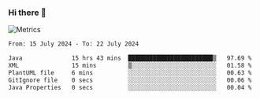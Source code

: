 ### Hi there 👋

![Metrics](https://github.com/radoapx/radoapx/blob/main/github-metrics.svg)

<!--START_SECTION:waka-->

```txt
From: 15 July 2024 - To: 22 July 2024

Java              15 hrs 43 mins  ████████████████████████▒   97.69 %
XML               15 mins         ▒░░░░░░░░░░░░░░░░░░░░░░░░   01.58 %
PlantUML file     6 mins          ░░░░░░░░░░░░░░░░░░░░░░░░░   00.63 %
GitIgnore file    0 secs          ░░░░░░░░░░░░░░░░░░░░░░░░░   00.06 %
Java Properties   0 secs          ░░░░░░░░░░░░░░░░░░░░░░░░░   00.04 %
```

<!--END_SECTION:waka-->

<!--
**radoapx/radoapx** is a ✨ _special_ ✨ repository because its `README.md` (this file) appears on your GitHub profile.

Here are some ideas to get you started:

- 🔭 I’m currently working on ...
- 🌱 I’m currently learning ...
- 👯 I’m looking to collaborate on ...
- 🤔 I’m looking for help with ...
- 💬 Ask me about ...
- 📫 How to reach me: ...
- 😄 Pronouns: ...
- ⚡ Fun fact: ...
-->
